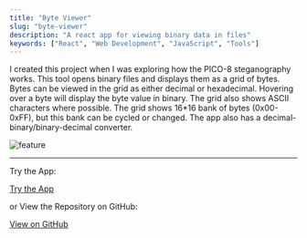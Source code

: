 ```yaml
---
title: "Byte Viewer"
slug: "byte-viewer"
description: "A react app for viewing binary data in files"
keywords: ["React", "Web Development", "JavaScript", "Tools"]
---
```


I created this project when I was exploring how the PICO-8 steganography works. This tool opens binary files and displays them as a grid of bytes. Bytes can be viewed in the grid as either decimal or hexadecimal. Hovering over a byte will display the byte value in binary. The grid also shows ASCII characters where possible. The grid shows 16\*16 bank of bytes (0x00-0xFF), but this bank can be cycled or changed. The app also has a decimal-binary/binary-decimal converter.

![feature](/next-portfolio/project-images/byte-viewer/feature.png)

---

Try the App:

<a className="btn btn-dark" href="https://gcoulby.github.io/byte-viewer/"  target="_blank" rel="noopener noreferrer"><i className="fa fa-globe"></i> Try the App</a>

or View the Repository on GitHub:

<a className="btn btn-dark" href="https://github.com/gcoulby/byte-viewer"  target="_blank" rel="noopener noreferrer"><i className="fa fa-github"></i> View on GitHub</a>

